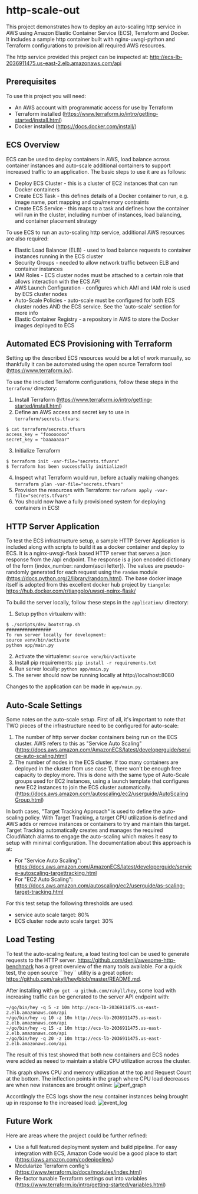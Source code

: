 # http-scale-out

This project demonstrates how to deploy an auto-scaling http service in AWS using Amazon Elastic Container Service (ECS), Terraform and Docker. It includes a sample http container built with nginx-uwsgi-python and Terraform configurations to provision all required AWS resources.

The http service provided this project can be inspected at: http://ecs-lb-2036911475.us-east-2.elb.amazonaws.com/api

## Prerequisites
To use this project you will need:
  * An AWS account with programmatic access for use by Terraform
  * Terraform installed (https://www.terraform.io/intro/getting-started/install.html)
  * Docker installed (https://docs.docker.com/install/)

## ECS Overview 
ECS can be used to deploy containers in AWS, load balance across container instances and auto-scale additional containers to support increased traffic to an application. The basic steps to use it are as follows:
  * Deploy ECS Cluster - this is a cluster of EC2 instances that can run Docker containers
  * Create ECS Task - this defines details of a Docker container to run, e.g. image name, port mapping and cpu/memory contraints
  * Create ECS Service - this maps to a task and defines how the container will run in the cluster, including number of instances, load balancing, and container placement strategy

To use ECS to run an auto-scaling http service, additional AWS resources are also required:
  * Elastic Load Balancer (ELB) - used to load balance requests to container instances running in the ECS cluster
  * Security Groups - needed to allow network traffic between ELB and container instances
  * IAM Roles - ECS cluster nodes must be attached to a certain role that allows interaction with the ECS API
  * AWS Launch Configuration - configures which AMI and IAM role is used by ECS cluster nodes 
  * Auto-Scale Policies - auto-scale must be configured for both ECS cluster nodes AND the ECS service. See the 'auto-scale' section for more info
  * Elastic Container Registry - a repository in AWS to store the Docker images deployed to ECS

## Automated ECS Provisioning with Terraform
Setting up the described ECS resources would be a lot of work manually, so thankfully it can be automated using the open source Terraform tool (https://www.terraform.io/).

To use the included Terraform configurations, follow these steps in the ```terraform/``` directory:
  1. Install Terraform (https://www.terraform.io/intro/getting-started/install.html)
  2. Define an AWS access and secret key to use in ```terraform/secrets.tfvars```:
```
$ cat terraform/secrets.tfvars 
access_key = "foooooooo"
secret_key = "baaaaaaar"
```
  3. Initialize Terraform
```
$ terraform init -var-file="secrets.tfvars"
$ Terraform has been successfully initialized!
```
  4. Inspect what Terraform would run, before actually making changes: ```terraform plan -var-file="secrets.tfvars"```
  5. Provision the resources with Terraform: ```terraform apply -var-file="secrets.tfvars"```
  6. You should now have a fully provisioned system for deploying containers in ECS!

## HTTP Server Application
To test the ECS infrastructure setup, a sample HTTP Server Application is included along with scripts to build it as a docker container and deploy to ECS. It is a nginx-uwsgi-flask based HTTP server that serves a json response from the /api endpoint. The response is a json encoded dictionary of the form {index_number: random(ascii letter)}. The values are pseudo-randomly generated for each request using the ```random``` module (https://docs.python.org/2/library/random.html). The base docker image itself is adopted from this excellent docker hub project by ```tiangolo```: https://hub.docker.com/r/tiangolo/uwsgi-nginx-flask/

To build the server locally, follow these steps in the ```application/``` directory:
  1. Setup python virtualenv with:
```
$ ./scripts/dev_bootstrap.sh
#################
To run server locally for development:
source venv/bin/activate
python app/main.py
```
  2. Activate the virtualenv: ```source venv/bin/activate```
  3. Install pip requirements: ```pip install -r requirements.txt```
  4. Run server locally: ```python app/main.py```
  5. The server should now be running locally at http://localhost:8080

Changes to the application can be made in ```app/main.py```.

## Auto-Scale Settings
Some notes on the auto-scale setup. First of all, it's important to note that TWO pieces of the infrastructure need to be configured for auto-scale:
  1. The number of http server docker containers being run on the ECS cluster. AWS refers to this as "Service Auto Scaling" (https://docs.aws.amazon.com/AmazonECS/latest/developerguide/service-auto-scaling.html)
  2. The number of nodes in the ECS cluster. If too many containers are deployed in the cluster from use case 1), there won't be enough free capacity to deploy more. This is done with the same type of Auto-Scale groups used for EC2 instances, using a launch template that configures new EC2 instances to join the ECS cluster automatically. (https://docs.aws.amazon.com/autoscaling/ec2/userguide/AutoScalingGroup.html)

In both cases, "Target Tracking Approach" is used to define the auto-scaling policy. With Target Tracking, a target CPU utilization is defined and AWS adds or remove instances or containers to try and maintain this target. Target Tracking automatically creates and manages the required CloudWatch alarms to engage the auto-scaling which makes it easy to setup with minimal configuration. The documentation about this approach is at:
  * For "Service Auto Scaling": https://docs.aws.amazon.com/AmazonECS/latest/developerguide/service-autoscaling-targettracking.html
  * For "EC2 Auto Scaling": https://docs.aws.amazon.com/autoscaling/ec2/userguide/as-scaling-target-tracking.html

For this test setup the following thresholds are used:
  * service auto scale target: 80%
  * ECS cluster node auto scale target: 30%

## Load Testing
To test the auto-scaling feature, a load testing tool can be used to generate requests to the HTTP server. https://github.com/denji/awesome-http-benchmark has a great overview of the many tools available. For a quick test, the open source ```hey`` utility is a great option: https://github.com/rakyll/hey/blob/master/README.md.

After installing with ```go get -u github.com/rakyll/hey```, some load with increasing traffic can be generated to the server API endpoint with:
```
~/go/bin/hey -q 5 -z 10m http://ecs-lb-2036911475.us-east-2.elb.amazonaws.com/api
~/go/bin/hey -q 10 -z 10m http://ecs-lb-2036911475.us-east-2.elb.amazonaws.com/api
~/go/bin/hey -q 15 -z 10m http://ecs-lb-2036911475.us-east-2.elb.amazonaws.com/api
~/go/bin/hey -q 20 -z 10m http://ecs-lb-2036911475.us-east-2.elb.amazonaws.com/api
```

The result of this test showed that both new containers and ECS nodes were added as neeed to maintain a stable CPU utilization across the cluster.

This graph shows CPU and memory utilization at the top and Request Count at the bottom. The inflection points in the graph where CPU load decreases are when new instances are brought online:
![perf_graph](https://i.imgur.com/4Jpvr2n.png)

Accordingly the ECS logs show the new container instances being brought up in response to the increased load:
![event_log](https://i.imgur.com/CJ9q4Pg.png)

## Future Work
Here are areas where the project could be further refined:

* Use a full featured deployment system and build pipeline. For easy integration with ECS, Amazon Code would be a good place to start (https://aws.amazon.com/codepipeline/)
* Modularize Terraform config's (https://www.terraform.io/docs/modules/index.html)
* Re-factor tunable Terraform settings out into variables (https://www.terraform.io/intro/getting-started/variables.html)
